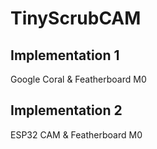 # TinyScrubCAM

## Implementation 1

Google Coral & Featherboard M0

## Implementation 2

ESP32 CAM & Featherboard M0
